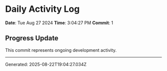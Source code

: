 # Daily Activity Log

**Date**: Tue Aug 27 2024
**Time**: 3:04:27 PM
**Commit**: 1

## Progress Update

This commit represents ongoing development activity.

---
Generated: 2025-08-22T19:04:27.034Z
